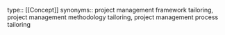 type:: [[Concept]]
synonyms:: project management framework tailoring, project management methodology tailoring, project management process tailoring
